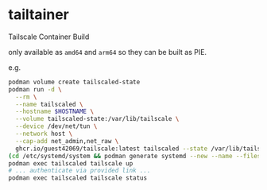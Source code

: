 # tailtainer
Tailscale Container Build

only available as `amd64` and `arm64` so they can be built as PIE.

e.g.
```bash
podman volume create tailscaled-state
podman run -d \
  --rm \
  --name tailscaled \
  --hostname $HOSTNAME \
  --volume tailscaled-state:/var/lib/tailscale \
  --device /dev/net/tun \
  --network host \
  --cap-add net_admin,net_raw \
  ghcr.io/guest42069/tailscale:latest tailscaled --state /var/lib/tailscale/tailscaled.state
(cd /etc/systemd/system && podman generate systemd --new --name --files tailscaled) && systemctl enable --now container-tailscaled
podman exec tailscaled tailscale up
# ... authenticate via provided link ...
podman exec tailscaled tailscale status
```
